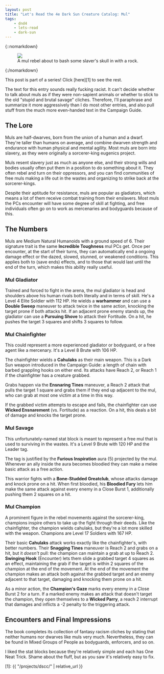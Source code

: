 ```yaml
---
layout: post
title: "Let's Read the 4e Dark Sun Creature Catalog: Mul"
tags:
    - dnd4
    - lets-read
    - dark-sun
---
```


{::nomarkdown}
<figure class="center">
  <img src="{{ "/assets/wir-dscc-mul.png" | absolute_url }}"/>
  <figcaption>
    A mul rebel about to bash some slaver's skull in with a rock.
  </figcaption>
</figure>
{:/nomarkdown}

This post is part of a series! Click [here][1] to see the rest.


The text for this entry sounds really fucking racist. It can't decide whether to
talk about muls as if they were non-sapient animals or whether to stick to the
old "stupid and brutal savage" cliches. Therefore, I'll paraphrase and summarize
it more aggressively than I do most other entries, and also pull stuff from the
much more even-handed text in the Campaign Guide.

## The Lore

Muls are half-dwarves, born from the union of a human and a dwarf. They're
taller than humans on average, and combine dwarven strength and endurance with
human physical and mental agility. Most muls are born into slavery, as they were
originally a sorcerer-king eugenics project.

Muls resent slavery just as much as anyone else, and their strong wills and
bodies usually often put them in a position to do something about it. They often
rebel and turn on their oppressors, and you can find communities of free muls
making a life out in the wastes and organizing to strike back at the
sorcerer-kings.

Despite their aptitude for resistance, muls are popular as gladiators, which
means a lot of them receive combat training from their enslavers. Most muls the
PCs encounter will have some degree of skill at fighting, and free individuals
often go on to work as mercenaries and bodyguards because of this.

## The Numbers

Muls are Medium Natural Humanoids with a ground speed of 6. Their signature
trait is the same **Incredible Toughness** mul PCs get. Once per encounter, at
the start of their turns, they can automatically end a ongoing damage effect or
the dazed, slowed, stunned, or weakened conditions. This applies both to (save
ends) effects, and to those that would last until the end of the turn, which
makes this ability really useful.

### Mul Gladiator

Trained and forced to fight in the arena, the mul gladiator is head and
shoulders above his human rivals both literally and in terms of skill. He's a
Level 4 Elite Soldier with 112 HP. He wields a **warhammer** and can use a
**Double Sweep** maneuver to attack twice in the same action, knocking the
target prone if both attacks hit. If an adjacent prone enemy stands up, the
gladiator can use a **Pursuing Shove** to attack their Fortitude. On a hit, he
pushes the target 3 squares and shifts 3 squares to follow.

### Mul Chainfighter

This could represent a more experienced gladiator or bodyguard, or a free
agent like a mercenary. It's a Level 8 Brute with 106 HP.

The chainfighter wields a **Cahulaks** as their main weapon. This is a Dark Sun
weapon introduced in the Campaign Guide: a length of chain with barbed
grappling hooks on either end. Its attacks have Reach 2, or Reach 1 if the
chainfighter has a creature grabbed.

Grabs happen via the **Ensnaring Tines** maneuver, a Reach 2 attack that pulls
the target 1 square and grabs them if they end up adjacent to the mul, who can
grab at most one victim at a time in this way.

If the grabbed victim attempts to escape and fails, the chainfighter can use
**Wicked Ensnarement** (vs. Fortitude) as a reaction. On a hit, this deals a bit
of damage and knocks the target prone.

### Mul Savage

This unfortunately-named stat block is meant to represent a free mul that is
used to surviving in the wastes. It's a Level 9 Brute with 120 HP and the Leader
tag.

The tag is justified by the **Furious Inspiration** aura (5) projected by the
mul. Whenever an ally inside the aura becomes bloodied they can make a melee
basic attack as a free action.

This warrior fights with a **Bone-Studded Greatclub**, whose attacks damage and
knock prone on a hit. When first bloodied, his **Bloodied Fury** lets him make
the same attack against every enemy in a Close Burst 1, additionally pushing
them 2 squares on a hit.

### Mul Champion

A prominent figure in the rebel movements against the sorcerer-king, champions
inspire others to take up the fight through their deeds. Like the chainfighter,
the champion wields cahulaks, but they're a lot more skilled with the
weapon. Champions are Level 17 Soldiers with 167 HP.

Their basic **Cahulaks** attack works exactly like the chainfighter's, with
better numbers. Their **Snagging Tines** maneuver is Reach 2 and grabs on a hit,
but it _doesn't_ pull: the champion can maintain a grab at up to
Reach 2. **Swinging Hook** (Encounter) lets them slide a grabbed target 4
squares as an effect, maintaining the grab if the target is within 2 squares of
the champion at the end of the movement. At the end of the movement the champion
makes an attack both against the grabbed target and an enemy adjacent to that
target, damaging and knocking them prone on a hit.

As a minor action, the **Champion's Gaze** marks every enemy in a Close Burst 2
for a turn. If a marked enemy makes an attack that doesn't target the champion,
they open themselves to a **Wicked Parry**, a reach 2 interrupt that damages and
inflicts a -2 penalty to the triggering attack.

## Encounters and Final Impressions

The book completes its collection of fantasy racism cliches by stating that
neither humans nor dwarves like muls very much. Nevertheless, they can be found
in Mixed Groups of People as bodyguards, enforcers, and so on.

I liked the stat blocks because they're relatively simple and each has One Neat
Trick. Shame about the fluff, but as you saw it's relatively easy to fix.

[1]: {{ "/projects/dscc/" | relative_url }}

